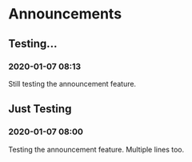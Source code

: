 # Announcements

## Testing...

### 2020-01-07 08:13

Still testing the announcement feature.

## Just Testing

### 2020-01-07 08:00

Testing the announcement feature.
Multiple lines too.


